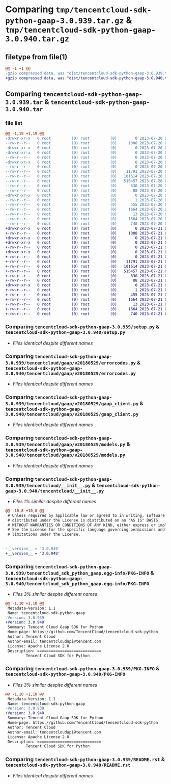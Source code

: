 # Comparing `tmp/tencentcloud-sdk-python-gaap-3.0.939.tar.gz` & `tmp/tencentcloud-sdk-python-gaap-3.0.940.tar.gz`

## filetype from file(1)

```diff
@@ -1 +1 @@
-gzip compressed data, was "dist/tencentcloud-sdk-python-gaap-3.0.939.tar", last modified: Thu Jul 20 00:24:34 2023, max compression
+gzip compressed data, was "dist/tencentcloud-sdk-python-gaap-3.0.940.tar", last modified: Fri Jul 21 00:31:37 2023, max compression
```

## Comparing `tencentcloud-sdk-python-gaap-3.0.939.tar` & `tencentcloud-sdk-python-gaap-3.0.940.tar`

### file list

```diff
@@ -1,19 +1,19 @@
-drwxr-xr-x   0 root         (0) root         (0)        0 2023-07-20 00:24:34.000000 tencentcloud-sdk-python-gaap-3.0.939/
--rw-r--r--   0 root         (0) root         (0)     1008 2023-07-20 00:24:34.000000 tencentcloud-sdk-python-gaap-3.0.939/setup.py
-drwxr-xr-x   0 root         (0) root         (0)        0 2023-07-20 00:24:34.000000 tencentcloud-sdk-python-gaap-3.0.939/tencentcloud/
-drwxr-xr-x   0 root         (0) root         (0)        0 2023-07-20 00:24:34.000000 tencentcloud-sdk-python-gaap-3.0.939/tencentcloud/gaap/
--rw-r--r--   0 root         (0) root         (0)        0 2023-07-20 00:24:34.000000 tencentcloud-sdk-python-gaap-3.0.939/tencentcloud/gaap/__init__.py
-drwxr-xr-x   0 root         (0) root         (0)        0 2023-07-20 00:24:34.000000 tencentcloud-sdk-python-gaap-3.0.939/tencentcloud/gaap/v20180529/
--rw-r--r--   0 root         (0) root         (0)        0 2023-07-20 00:24:34.000000 tencentcloud-sdk-python-gaap-3.0.939/tencentcloud/gaap/v20180529/__init__.py
--rw-r--r--   0 root         (0) root         (0)    11791 2023-07-20 00:24:34.000000 tencentcloud-sdk-python-gaap-3.0.939/tencentcloud/gaap/v20180529/errorcodes.py
--rw-r--r--   0 root         (0) root         (0)   101614 2023-07-20 00:24:34.000000 tencentcloud-sdk-python-gaap-3.0.939/tencentcloud/gaap/v20180529/gaap_client.py
--rw-r--r--   0 root         (0) root         (0)   515457 2023-07-20 00:24:34.000000 tencentcloud-sdk-python-gaap-3.0.939/tencentcloud/gaap/v20180529/models.py
--rw-r--r--   0 root         (0) root         (0)      630 2023-07-20 00:24:34.000000 tencentcloud-sdk-python-gaap-3.0.939/tencentcloud/__init__.py
--rw-r--r--   0 root         (0) root         (0)       88 2023-07-20 00:24:34.000000 tencentcloud-sdk-python-gaap-3.0.939/setup.cfg
-drwxr-xr-x   0 root         (0) root         (0)        0 2023-07-20 00:24:34.000000 tencentcloud-sdk-python-gaap-3.0.939/tencentcloud_sdk_python_gaap.egg-info/
--rw-r--r--   0 root         (0) root         (0)        1 2023-07-20 00:24:34.000000 tencentcloud-sdk-python-gaap-3.0.939/tencentcloud_sdk_python_gaap.egg-info/dependency_links.txt
--rw-r--r--   0 root         (0) root         (0)      455 2023-07-20 00:24:34.000000 tencentcloud-sdk-python-gaap-3.0.939/tencentcloud_sdk_python_gaap.egg-info/SOURCES.txt
--rw-r--r--   0 root         (0) root         (0)     1664 2023-07-20 00:24:34.000000 tencentcloud-sdk-python-gaap-3.0.939/tencentcloud_sdk_python_gaap.egg-info/PKG-INFO
--rw-r--r--   0 root         (0) root         (0)       13 2023-07-20 00:24:34.000000 tencentcloud-sdk-python-gaap-3.0.939/tencentcloud_sdk_python_gaap.egg-info/top_level.txt
--rw-r--r--   0 root         (0) root         (0)     1664 2023-07-20 00:24:34.000000 tencentcloud-sdk-python-gaap-3.0.939/PKG-INFO
--rw-r--r--   0 root         (0) root         (0)      740 2023-07-20 00:24:34.000000 tencentcloud-sdk-python-gaap-3.0.939/README.rst
+drwxr-xr-x   0 root         (0) root         (0)        0 2023-07-21 00:31:37.000000 tencentcloud-sdk-python-gaap-3.0.940/
+-rw-r--r--   0 root         (0) root         (0)     1008 2023-07-21 00:31:37.000000 tencentcloud-sdk-python-gaap-3.0.940/setup.py
+drwxr-xr-x   0 root         (0) root         (0)        0 2023-07-21 00:31:37.000000 tencentcloud-sdk-python-gaap-3.0.940/tencentcloud/
+drwxr-xr-x   0 root         (0) root         (0)        0 2023-07-21 00:31:37.000000 tencentcloud-sdk-python-gaap-3.0.940/tencentcloud/gaap/
+-rw-r--r--   0 root         (0) root         (0)        0 2023-07-21 00:31:37.000000 tencentcloud-sdk-python-gaap-3.0.940/tencentcloud/gaap/__init__.py
+drwxr-xr-x   0 root         (0) root         (0)        0 2023-07-21 00:31:37.000000 tencentcloud-sdk-python-gaap-3.0.940/tencentcloud/gaap/v20180529/
+-rw-r--r--   0 root         (0) root         (0)        0 2023-07-21 00:31:37.000000 tencentcloud-sdk-python-gaap-3.0.940/tencentcloud/gaap/v20180529/__init__.py
+-rw-r--r--   0 root         (0) root         (0)    11791 2023-07-21 00:31:37.000000 tencentcloud-sdk-python-gaap-3.0.940/tencentcloud/gaap/v20180529/errorcodes.py
+-rw-r--r--   0 root         (0) root         (0)   101614 2023-07-21 00:31:37.000000 tencentcloud-sdk-python-gaap-3.0.940/tencentcloud/gaap/v20180529/gaap_client.py
+-rw-r--r--   0 root         (0) root         (0)   515457 2023-07-21 00:31:37.000000 tencentcloud-sdk-python-gaap-3.0.940/tencentcloud/gaap/v20180529/models.py
+-rw-r--r--   0 root         (0) root         (0)      630 2023-07-21 00:31:37.000000 tencentcloud-sdk-python-gaap-3.0.940/tencentcloud/__init__.py
+-rw-r--r--   0 root         (0) root         (0)       88 2023-07-21 00:31:37.000000 tencentcloud-sdk-python-gaap-3.0.940/setup.cfg
+drwxr-xr-x   0 root         (0) root         (0)        0 2023-07-21 00:31:37.000000 tencentcloud-sdk-python-gaap-3.0.940/tencentcloud_sdk_python_gaap.egg-info/
+-rw-r--r--   0 root         (0) root         (0)        1 2023-07-21 00:31:37.000000 tencentcloud-sdk-python-gaap-3.0.940/tencentcloud_sdk_python_gaap.egg-info/dependency_links.txt
+-rw-r--r--   0 root         (0) root         (0)      455 2023-07-21 00:31:37.000000 tencentcloud-sdk-python-gaap-3.0.940/tencentcloud_sdk_python_gaap.egg-info/SOURCES.txt
+-rw-r--r--   0 root         (0) root         (0)     1664 2023-07-21 00:31:37.000000 tencentcloud-sdk-python-gaap-3.0.940/tencentcloud_sdk_python_gaap.egg-info/PKG-INFO
+-rw-r--r--   0 root         (0) root         (0)       13 2023-07-21 00:31:37.000000 tencentcloud-sdk-python-gaap-3.0.940/tencentcloud_sdk_python_gaap.egg-info/top_level.txt
+-rw-r--r--   0 root         (0) root         (0)     1664 2023-07-21 00:31:37.000000 tencentcloud-sdk-python-gaap-3.0.940/PKG-INFO
+-rw-r--r--   0 root         (0) root         (0)      740 2023-07-21 00:31:37.000000 tencentcloud-sdk-python-gaap-3.0.940/README.rst
```

### Comparing `tencentcloud-sdk-python-gaap-3.0.939/setup.py` & `tencentcloud-sdk-python-gaap-3.0.940/setup.py`

 * *Files identical despite different names*

### Comparing `tencentcloud-sdk-python-gaap-3.0.939/tencentcloud/gaap/v20180529/errorcodes.py` & `tencentcloud-sdk-python-gaap-3.0.940/tencentcloud/gaap/v20180529/errorcodes.py`

 * *Files identical despite different names*

### Comparing `tencentcloud-sdk-python-gaap-3.0.939/tencentcloud/gaap/v20180529/gaap_client.py` & `tencentcloud-sdk-python-gaap-3.0.940/tencentcloud/gaap/v20180529/gaap_client.py`

 * *Files identical despite different names*

### Comparing `tencentcloud-sdk-python-gaap-3.0.939/tencentcloud/gaap/v20180529/models.py` & `tencentcloud-sdk-python-gaap-3.0.940/tencentcloud/gaap/v20180529/models.py`

 * *Files identical despite different names*

### Comparing `tencentcloud-sdk-python-gaap-3.0.939/tencentcloud/__init__.py` & `tencentcloud-sdk-python-gaap-3.0.940/tencentcloud/__init__.py`

 * *Files 1% similar despite different names*

```diff
@@ -10,8 +10,8 @@
 # Unless required by applicable law or agreed to in writing, software
 # distributed under the License is distributed on an "AS IS" BASIS,
 # WITHOUT WARRANTIES OR CONDITIONS OF ANY KIND, either express or implied.
 # See the License for the specific language governing permissions and
 # limitations under the License.
 
 
-__version__ = '3.0.939'
+__version__ = '3.0.940'
```

### Comparing `tencentcloud-sdk-python-gaap-3.0.939/tencentcloud_sdk_python_gaap.egg-info/PKG-INFO` & `tencentcloud-sdk-python-gaap-3.0.940/tencentcloud_sdk_python_gaap.egg-info/PKG-INFO`

 * *Files 3% similar despite different names*

```diff
@@ -1,10 +1,10 @@
 Metadata-Version: 1.1
 Name: tencentcloud-sdk-python-gaap
-Version: 3.0.939
+Version: 3.0.940
 Summary: Tencent Cloud Gaap SDK for Python
 Home-page: https://github.com/TencentCloud/tencentcloud-sdk-python
 Author: Tencent Cloud
 Author-email: tencentcloudapi@tencent.com
 License: Apache License 2.0
 Description: ============================
         Tencent Cloud SDK for Python
```

### Comparing `tencentcloud-sdk-python-gaap-3.0.939/PKG-INFO` & `tencentcloud-sdk-python-gaap-3.0.940/PKG-INFO`

 * *Files 3% similar despite different names*

```diff
@@ -1,10 +1,10 @@
 Metadata-Version: 1.1
 Name: tencentcloud-sdk-python-gaap
-Version: 3.0.939
+Version: 3.0.940
 Summary: Tencent Cloud Gaap SDK for Python
 Home-page: https://github.com/TencentCloud/tencentcloud-sdk-python
 Author: Tencent Cloud
 Author-email: tencentcloudapi@tencent.com
 License: Apache License 2.0
 Description: ============================
         Tencent Cloud SDK for Python
```

### Comparing `tencentcloud-sdk-python-gaap-3.0.939/README.rst` & `tencentcloud-sdk-python-gaap-3.0.940/README.rst`

 * *Files identical despite different names*

